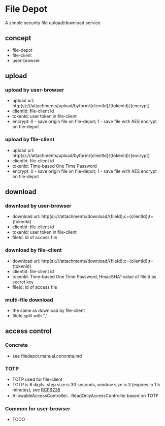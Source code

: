 # File Depot

A simple security file upload/download service

## concept

- file-depot
- file-client
- user-browser

## upload

### upload by user-browser

- upload url: http(s)://<fileserver>/attachments/upload/byform/{clientId}/{tokenId}/{encrypt}
- clientId: file-client id
- tokenId: user token in file-client
- encrypt: 0 - save origin file on file-depot; 1 - save file with AES encrypt on file-depot

### upload by file-client

- upload url: http(s)://<fileserver>/attachments/upload/byform/{clientId}/{tokenId}/{encrypt}
- clientId: file-client id
- tokenId: Time-based One Time Password
- encrypt: 0 - save origin file on file-depot; 1 - save file with AES encrypt on file-depot

## download

### download by user-browser

- download url: http(s)://<fileserver>/attachments/download/{fileId};c={clientId};t={tokenId}
- clientId: file-client id
- tokenId: user token in file-client
- fileId: id of access file

### download by file-client

- download url: http(s)://<fileserver>/attachments/download/{fileId};c={clientId};t={tokenId}
- clientId: file-client id
- tokenId: Time-based One Time Password, HmacSHA1 value of fileId as secret key
- fileId: id of access file

### multi-file download

- the same as download by file-client
- fileId split with ","

## access control

### Concrete

- see filedepot.manual.concrete.md

### TOTP

- TOTP used for file-client
- TOTP is 6 digits, step size is 30 seconds, window size is 3 (expires in 1.5 minutes), see [RCF6238](https://tools.ietf.org/html/rfc6238)
- AllowableAccessController、ReadOnlyAccessController based on TOTP

### Common for user-browser

- TODO
